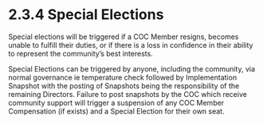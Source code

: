 # 2.3.4 Special Elections

Special elections will be triggered if a COC Member resigns, becomes unable to fulfill their duties, or if there is a loss in confidence in their ability to represent the community’s best interests.

Special Elections can be triggered by anyone, including the community, via normal governance ie temperature check followed by Implementation Snapshot with the posting of Snapshots being the responsibility of the remaining Directors.  Failure to post snapshots by the COC which receive community support will trigger a suspension of any COC Member Compensation (if exists) and a Special Election for their own seat.
